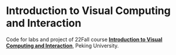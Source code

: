 # Introduction to Visual Computing and Interaction

Code for labs and project of 22Fall course **[Introduction to Visual Computing and Interaction](http://vcl.pku.edu.cn/course/visual-computing/)**, Peking University.
